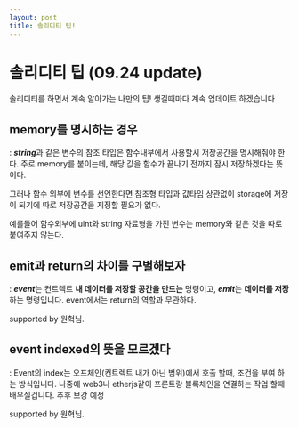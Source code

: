 ```yaml
---
layout: post
title: 솔리디티 팁!
---
```


# 솔리디티 팁 (09.24 update)

솔리디티를 하면서 계속 알아가는 나만의 팁! 생길때마다 계속 업데이트 하겠습니다 

## memory를 명시하는 경우

: ***string***과 같은 변수의 참조 타입은 함수내부에서 사용할시 저장공간을 명시해줘야 한다. 주로 memory를 붙이는데, 해당 값을 함수가 끝나기 전까지 잠시 저장하겠다는 뜻이다. 

그러나 함수 외부에 변수를 선언한다면 참조형 타입과 값타임 상관없이 storage에 저장이 되기에 따로 저장공간을 지정할 필요가 없다. 

예를들어 함수외부에 uint와 string 자료형을 가진 변수는 memory와 같은 것을 따로 붙여주지 않는다. 

## emit과 return의 차이를 구별해보자

: ***event***는 컨트렉트 **내 데이터를 저장할 공간을 만드는** 명령이고, ***emit***는 **데이터를 저장**하는 명령입니다. event에서는 return의 역할과 무관하다. 

supported by 원혁님.

## event indexed의 뜻을 모르겠다

: Event의 index는 오프체인(컨트렉트 내가 아닌 범위)에서 호출 할때, 조건을 부여 하는 방식입니다. 나중에 web3나 etherjs같이 프론트랑 블록체인을 연결하는 작업 할때 배우실겁니다. 추후 보강 예정 

supported by 원혁님.
